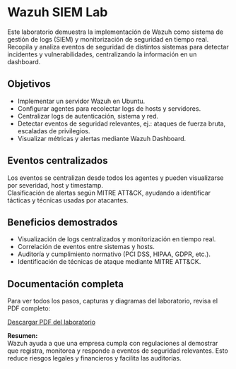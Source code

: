 # Wazuh SIEM Lab

Este laboratorio demuestra la implementación de Wazuh como sistema de gestión de logs (SIEM) y monitorización de seguridad en tiempo real. Recopila y analiza eventos de seguridad de distintos sistemas para detectar incidentes y vulnerabilidades, centralizando la información en un dashboard.

## Objetivos

* Implementar un servidor Wazuh en Ubuntu.
* Configurar agentes para recolectar logs de hosts y servidores.
* Centralizar logs de autenticación, sistema y red.
* Detectar eventos de seguridad relevantes, ej.: ataques de fuerza bruta, escaladas de privilegios.
* Visualizar métricas y alertas mediante Wazuh Dashboard.

## Eventos centralizados

Los eventos se centralizan desde todos los agentes y pueden visualizarse por severidad, host y timestamp.  
Clasificación de alertas según MITRE ATT&CK, ayudando a identificar tácticas y técnicas usadas por atacantes.

## Beneficios demostrados

* Visualización de logs centralizados y monitorización en tiempo real.
* Correlación de eventos entre sistemas y hosts.
* Auditoría y cumplimiento normativo (PCI DSS, HIPAA, GDPR, etc.).
* Identificación de técnicas de ataque mediante MITRE ATT&CK.

## Documentación completa

Para ver todos los pasos, capturas y diagramas del laboratorio, revisa el PDF completo:

[Descargar PDF del laboratorio](Wazuh.pdf)


**Resumen:**  
Wazuh ayuda a que una empresa cumpla con regulaciones al demostrar que registra, monitorea y responde a eventos de seguridad relevantes. Esto reduce riesgos legales y financieros y facilita las auditorías.
